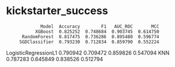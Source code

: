 # kickstarter_success

                 Model  Accuracy        F1   AUC_ROC       MCC
               XGBoost  0.825252  0.748684  0.903745  0.614750
          RandomForest  0.817475  0.736286  0.895480  0.596774
         SGDClassifier  0.793230  0.712834  0.859790  0.552224
  LogisticRegressionL1  0.790942  0.709472  0.859826  0.547094
                   KNN  0.787283  0.645849  0.838526  0.512794
